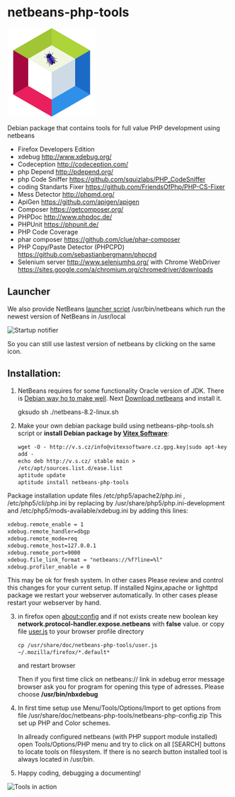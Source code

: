 # netbeans-php-tools
![Netbeans](https://raw.githubusercontent.com/VitexSoftware/netbeans-php-tools/master/netbeans.png "Package Logo")

Debian package that contains tools for full value PHP development using netbeans

 * Firefox Developers Edition
 * xdebug http://www.xdebug.org/
 * Codeception http://codeception.com/
 * php Depend http://pdepend.org/
 * php Code Sniffer https://github.com/squizlabs/PHP_CodeSniffer
 * coding Standarts Fixer https://github.com/FriendsOfPhp/PHP-CS-Fixer
 * Mess Detector http://phpmd.org/
 * ApiGen https://github.com/apigen/apigen
 * Composer https://getcomposer.org/
 * PHPDoc http://www.phpdoc.de/
 * PHPUnit https://phpunit.de/
 * PHP Code Coverage 
 * phar composer https://github.com/clue/phar-composer
 * PHP Copy/Paste Detector (PHPCPD) https://github.com/sebastianbergmann/phpcpd
 * Selenium server http://www.seleniumhq.org/  with Chrome WebDriver https://sites.google.com/a/chromium.org/chromedriver/downloads

Launcher
--------

We also provide NetBeans [launcher script](netbeans) /usr/bin/netbeans which run the newest version of NetBeans in /usr/local

![Startup notifier](https://raw.githubusercontent.com/Vitexus/netbeans-php-tools/master/netbeans-php-startup-notify.png)

So you can still use lastest version of netbeans by clicking on the same icon.


Installation:
-------------

1) NetBeans requires for some functionality Oracle version of JDK. There is 
   [Debian way ho to make well](http://www.webupd8.org/2014/03/how-to-install-oracle-java-8-in-debian.html).
   Next [Download netbeans](https://netbeans.org/downloads/) and install it. 

    gksudo sh ./netbeans-8.2-linux.sh

2)  Make your own debian package build using netbeans-php-tools.sh script
    or **install Debian package by [Vitex Software](https://www.vitexsoftware.cz/repos.php)**:

        wget -O - http://v.s.cz/info@vitexsoftware.cz.gpg.key|sudo apt-key add -
        echo deb http://v.s.cz/ stable main > /etc/apt/sources.list.d/ease.list
        aptitude update
        aptitude install netbeans-php-tools

   Package installation update files /etc/php5/apache2/php.ini , 
   /etc/php5/cli/php.ini by replacing by /usr/share/php5/php.ini-development
   and /etc/php5/mods-available/xdebug.ini by adding this lines:

    xdebug.remote_enable = 1
    xdebug.remote_handler=dbgp
    xdebug.remote_mode=req
    xdebug.remote_host=127.0.0.1
    xdebug.remote_port=9000
    xdebug.file_link_format = "netbeans://%f?line=%l"
    xdebug.profiler_enable = 0

   This may be ok for fresh system. In other cases Please review and control 
   this changes for your current setup. 
   If installed Nginx,apache or lighttpd package we restart your webserver 
   automatically. In other cases please restart your webserver by hand.

3) in firefox open [about:config](about:config) and if not exists create new boolean key
   **network.protocol-handler.expose.netbeans** with **false** value.
   or copy file [user.js](user.js) to your browser profile directory 

   ```
   cp /usr/share/doc/netbeans-php-tools/user.js ~/.mozilla/firefox/*.default*
   ```
   and restart browser 


   Then if you first time click on netbeans:// link in xdebug error message
   browser ask you for program for opening this type of adresses. Please choose
   **/usr/bin/nbxdebug**

4) In first time setup use Menu/Tools/Options/Import to get options from 
   file /usr/share/doc/netbeans-php-tools/netbeans-php-config.zip 
   This set up PHP and Color schemes.

   In allready configured netbeans (with PHP support module installed) open 
   Tools/Options/PHP menu and try to click on all [SEARCH] buttons to locate 
   tools on filesystem. If there is no search button installed tool is always 
   located in /usr/bin.

6) Happy coding, debugging a documenting!
 
![Tools in action](https://raw.githubusercontent.com/Vitexus/netbeans-php-tools/master/netbeans-php-tools.png)

